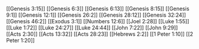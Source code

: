 [[Genesis 3:15]]
[[Genesis 6:3]]
[[Genesis 6:13]]
[[Genesis 8:15]]
[[Genesis 9:1]]
[[Genesis 12:1]]
[[Genesis 26:2]]
[[Genesis 28:12]]
[[Genesis 32:24]]
[[Genesis 46:2]]
[[Exodus 3:1]]
[[Numbers 12:6]]
[[Joel 2:28]]
[[Luke 1:55]]
[[Luke 1:72]]
[[Luke 24:27]]
[[Luke 24:44]]
[[John 7:22]]
[[John 9:29]]
[[Acts 2:30]]
[[Acts 13:32]]
[[Acts 28:23]]
[[Hebrews 2:2]]
[[1 Peter 1:10]]
[[2 Peter 1:20]]
